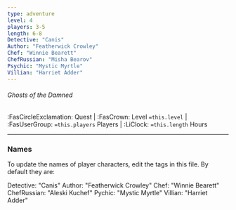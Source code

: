 ```yaml
---
type: adventure
level: 4
players: 3-5
length: 6-8
Detective: "Canis"
Author: "Featherwick Crowley"
Chef: "Winnie Bearett"
ChefRussian: "Misha Bearov"
Psychic: "Mystic Myrtle"
Villian: "Harriet Adder"
---
```

###### Ghosts of the Damned
<span class="sub2"> :FasCircleExclamation: Quest | :FasCrown: Level `=this.level` |  :FasUserGroup: `=this.players` Players | :LiClock: `=this.length` Hours </span>

---


### Names

To update the names of player characters, edit the tags in this file. By default they are:

Detective: "Canis"
Author: "Featherwick Crowley"
Chef: "Winnie Bearett"
ChefRussian: "Aleski Kuchef"
Pychic: "Mystic Myrtle"
Villian: "Harriet Adder"
